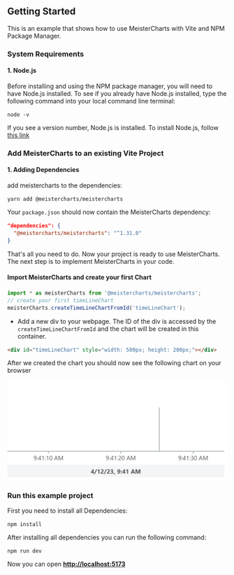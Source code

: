 ## Getting Started
This is an example that shows how to use MeisterCharts with Vite and NPM Package Manager.

### System Requirements

#### 1. Node.js

Before installing and using the NPM package manager, you will need to have Node.js installed. To see if you already have Node.js installed,
type the following command into your local command line terminal:

```shell
node -v
```
If you see a version number, Node.js is installed.
To install Node.js, follow <a href="https://nodejs.org/en">this link</a>

### Add MeisterCharts to an existing Vite Project

#### 1. Adding Dependencies
add meistercharts to the dependencies:
```shell
yarn add @meistercharts/meistercharts
```
Your ``package.json`` should now contain the MeisterCharts dependency:
```json
"dependencies": {
  "@meistercharts/meistercharts": "^1.31.0"
}
```
That's all you need to do. Now your project is ready to use MeisterCharts.
The next step is to implement MeisterCharts in your code.

#### Import MeisterCharts and create your first Chart
```js
import * as meisterCharts from '@meistercharts/meistercharts';
// create your first timeLineChart
meisterCharts.createTimeLineChartFromId('timeLineChart');
```

* Add a new div to your webpage. The ID of the div is accessed by the ``createTimeLineChartFromId`` and the
  chart will be created in this container.
```HTML
<div id="timeLineChart" style="width: 500px; height: 200px;"></div>
```

After we created the chart you should now see the following chart on your browser
<p align="center">
<img src="img/TimeLineChartMinimal.png">
</p>

### Run this example project
First you need to install all Dependencies:
```shell
npm install
```

After installing all dependencies you can run the following command:
```shell
npm run dev
```
Now you can open <a href="http://localhost:5173/"><b>http://localhost:5173</b></a>

